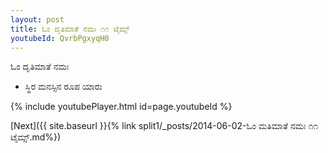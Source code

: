 ```yaml
---
layout: post
title: ಓಂ ದೃತಿಮಾತೆ ನಮಃ ೧೧ ಟೈಮ್ಸ್
youtubeId: QvrbPgxyqH0
---
```

 
 
 ಓಂ ದೃತಿಮಾತೆ ನಮಃ  
 
 -  ಸ್ಥಿರ ಮನಸ್ಸಿನ ರೂಪ ಯಾರು 
 
  
 
  
 
 
 
 
 
 


{% include youtubePlayer.html id=page.youtubeId %}
 
[Next]({{ site.baseurl }}{% link  split1/_posts/2014-06-02-ಓಂ ಮತಿಮಾತೆ ನಮಃ ೧೧ ಟೈಮ್ಸ್.md%})
 
